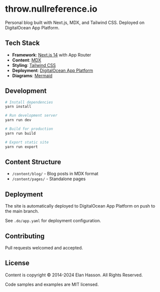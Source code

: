 # throw.nullreference.io

Personal blog built with Next.js, MDX, and Tailwind CSS. Deployed on DigitalOcean App Platform.

## Tech Stack

- **Framework**: [Next.js 14](https://nextjs.org/) with App Router
- **Content**: [MDX](https://mdxjs.com/)
- **Styling**: [Tailwind CSS](https://tailwindcss.com/)
- **Deployment**: [DigitalOcean App Platform](https://www.digitalocean.com/products/app-platform/)
- **Diagrams**: [Mermaid](https://mermaid.js.org/)

## Development

```bash
# Install dependencies
yarn install

# Run development server
yarn run dev

# Build for production
yarn run build

# Export static site
yarn run export
```

## Content Structure

- `/content/blog/` - Blog posts in MDX format
- `/content/pages/` - Standalone pages

## Deployment

The site is automatically deployed to DigitalOcean App Platform on push to the main branch.

See `.do/app.yaml` for deployment configuration.

## Contributing

Pull requests welcomed and accepted.

## License

Content is copyright © 2014-2024 Elan Hasson. All Rights Reserved.

Code samples and examples are MIT licensed.
